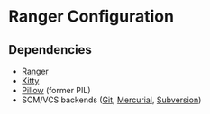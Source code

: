 # Ranger Configuration

## Dependencies

- [Ranger](https://ranger.github.io/)
- [Kitty](https://sw.kovidgoyal.net/kitty/)
- [Pillow](https://python-pillow.org/) (former PIL)
- SCM/VCS backends ([Git](https://git-scm.com/), [Mercurial](https://www.mercurial-scm.org/), [Subversion](https://subversion.apache.org/))
